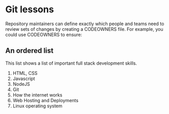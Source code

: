 # Git lessons

Repository maintainers can define exactly which people and teams need to review sets of changes by creating a
CODEOWNERS file. For example, you could use CODEOWNERS to ensure:

## An ordered list

This list shows a list of important full stack development skills.

1. HTML, CSS
1. Javascript
1. NodeJS
1. Git
1. How the internet works
1. Web Hosting and Deployments
1. Linux operating system
